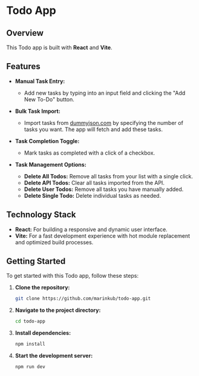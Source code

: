 # Todo App

## Overview

This Todo app is built with **React** and **Vite**.

## Features

- **Manual Task Entry:**
  - Add new tasks by typing into an input field and clicking the "Add New To-Do" button.

- **Bulk Task Import:**
  - Import tasks from [dummyjson.com](https://dummyjson.com) by specifying the number of tasks you want. The app will fetch and add these tasks.

- **Task Completion Toggle:**
  - Mark tasks as completed with a click of a checkbox.

- **Task Management Options:**
  - **Delete All Todos:** Remove all tasks from your list with a single click.
  - **Delete API Todos:** Clear all tasks imported from the API.
  - **Delete User Todos:** Remove all tasks you have manually added.
  - **Delete Single Todo:** Delete individual tasks as needed.

## Technology Stack

- **React:** For building a responsive and dynamic user interface.
- **Vite:** For a fast development experience with hot module replacement and optimized build processes.

## Getting Started

To get started with this Todo app, follow these steps:

1. **Clone the repository:**

   ```bash
   git clone https://github.com/marinkub/todo-app.git

2. **Navigate to the project directory:**

    ```bash
    cd todo-app

3. **Install dependencies:**

    ```bash
    npm install

4. **Start the development server:**

    ```bash
    npm run dev
